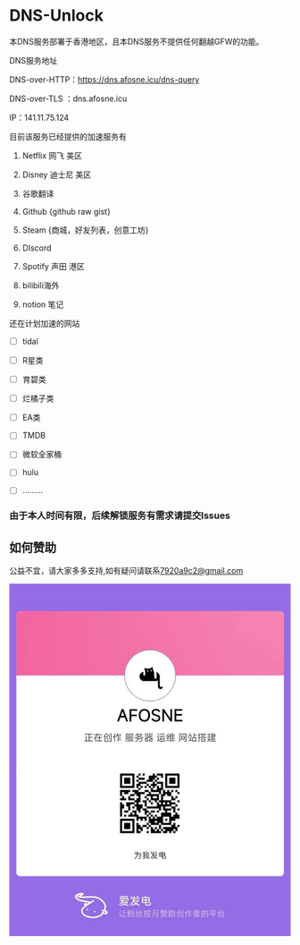 # DNS-Unlock

本DNS服务部署于香港地区，且本DNS服务不提供任何翻越GFW的功能。



DNS服务地址

DNS-over-HTTP：https://dns.afosne.icu/dns-query 

DNS-over-TLS ：dns.afosne.icu

IP：141.11.75.124



目前该服务已经提供的加速服务有

1. Netflix 网飞 美区

2. Disney 迪士尼 美区

3. 谷歌翻译

4. Github {github raw gist}

5. Steam {商城，好友列表，创意工坊} 

6. DIscord

7. Spotify 声田 港区

8. bilibili海外 

9. notion 笔记

   



还在计划加速的网站

- [ ] tidal
- [ ] R星类
- [ ] 育碧类
- [ ] 烂橘子类
- [ ] EA类
- [ ] TMDB
- [ ] 微软全家桶
- [ ] hulu
- [ ] .........



### 由于本人时间有限，后续解锁服务有需求请提交Issues


## 如何赞助

公益不宜，请大家多多支持,如有疑问请联系[7920a9c2@gmail.com](mailto:7920a9c2@gmail.com) 

![爱发电](/img/afd.jpg)
